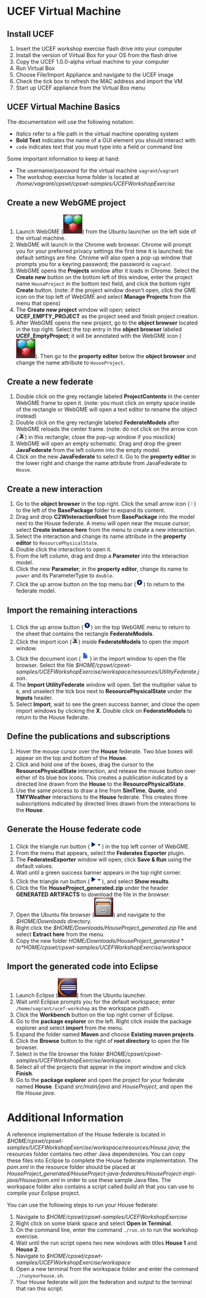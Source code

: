 # UCEF Virtual Machine
## Install UCEF

1. Insert the UCEF workshop exercise flash drive into your computer
1. Install the version of Virtual Box for your OS from the flash drive
1. Copy the UCEF 1.0.0-alpha virtual machine to your computer
1. Run Virtual Box 
1. Choose File/Import Appliance and navigate to the UCEF image
1. Check the tick box to refresh the MAC address and import the VM
1. Start up UCEF appliance from the Virtual Box menu

## UCEF Virtual Machine Basics

The documentation will use the following notation:

- *Italics* refer to a file path in the virtual machine operating system
- **Bold Text** indicates the name of a GUI element you should interact with
- `code` indicates text that you must type into a field or command line

Some important information to keep at hand:

- The username/password for the virtual machine `vagrant`/`vagrant`
- The workshop exercise home folder is located at */home/vagrant/cpswt/cpswt-samples/UCEFWorkshopExercise*

## Create a new WebGME project

1. Launch WebGME (![WebGME Icon](images/webgme-icon.png)) from the Ubuntu launcher on the left side of the virtual machine.
1. WebGME will launch in the Chrome web browser. Chrome will prompt you for your preferred privacy settings the first time it is launched; the default settings are fine. Chrome will also open a pop-up window that prompts you for a keyring password; the password is `vagrant`.
1. WebGME opens the **Projects** window after it loads in Chrome. Select the **Create new** button on the bottom left of this window, enter the project name `HouseProject` in the bottom text field, and click the bottom right **Create** button. (note: if the project window doesn't open, click the GME icon on the top left of WebGME and select **Manage Projects** from the menu that opens)
1. The **Create new project** window will open; select **UCEF\_EMPTY\_PROJECT** as the project seed and finish project creation.
1. After WebGME opens the new project, go to the **object browser** located in the top right. Select the top entry in the **object browser** labeled **UCEF\_EmptyProject**; it will be annotated with the WebGME icon (![WebGME Icon](images/webgme-icon.png)). Then go to the **property editor** below the **object browser** and change the name attribute to `HouseProject`.

## Create a new federate

1. Double click on the grey rectangle labeled **ProjectContents** in the center WebGME frame to open it. (note: you must click on empty space inside of the rectangle or WebGME will open a text editor to rename the object instead)
1. Double click on the grey rectangle labeled **FederateModels** after WebGME reloads the center frame. (note: do not click on the arrow icon (![Import Icon](images/import-icon.png)) in this rectangle; close the pop-up window if you misclick)
1. WebGME will open an empty schematic. Drag and drop the green **JavaFederate** from the left column into the empty model.
1. Click on the new **JavaFederate** to select it. Go to the **property editor** in the lower right and change the name attribute from JavaFederate to `House`.

## Create a new interaction

1. Go to the **object browser** in the top right. Click the small arrow icon (![Expand Icon](images/expand-icon.png)) to the left of the **BasePackage** folder to expand its content.
1. Drag and drop **C2WInteractionRoot** from **BasePackage** into the model next to the House federate. A menu will open near the mouse cursor; select **Create instance here** from the menu to create a new interaction.
1. Select the interaction and change its name attribute in the **property editor** to `ResourcePhysicalState`.
1. Double click the interaction to open it.
1. From the left column, drag and drop a **Parameter** into the interaction model.
1. Click the new **Parameter**; in the **property editor**, change its name to `power` and its ParameterType to `double`.
1. Click the up arrow button on the top menu bar (![Go to parent](images/parent-icon.png)) to return to the federate model.

## Import the remaining interactions

1. Click the up arrow button (![Go to parent](images/parent-icon.png)) on the top WebGME menu to return to the sheet that contains the rectangle **FederateModels**.
1. Click the import icon (![Import Icon](images/import-icon.png)) inside **FederateModels** to open the import window.
1. Click the document icon (![Document Icon](images/document-icon.png)) in the import window to open the file browser. Select the file *$HOME/cpswt/cpswt-samples/UCEFWorkshopExercise/workspace/resources/UtilityFederate.json*.
1. The **Import UtilityFederate** window will open. Set the multiplier value to `0`, and unselect the tick box next to **ResourcePhysicalState** under the **Inputs** header.
1. Select **Import**, wait to see the green success banner, and close the open import windows by clicking the **X**. Double click on **FederateModels** to return to the House federate.

## Define the publications and subscriptions

1. Hover the mouse cursor over the **House** federate. Two blue boxes will appear on the top and bottom of the **House**.
1. Click and hold one of the boxes, drag the cursor to the  **ResourcePhysicalState** interaction, and release the mouse button over either of its blue box icons. This creates a publication indicated by a directed line drawn from the **House** to the **ResourcePhysicalState**.
1. Use the same process to draw a line from **SimTime**, **Quote**, and **TMYWeather** interactions to the **House** federate. This creates three subscriptions indicated by directed lines drawn from the interactions to the **House**.

## Generate the House federate code

1. Click the triangle run button (![Execute button](images/run-icon.png)) in the top left corner of WebGME.
1. From the menu that appears, select the **Federates Exporter** plugin.
1. The **FederatesExporter** window will open; click **Save & Run** using the default values.
1. Wait until a green success banner appears in the top right corner.
1. Click the triangle run button (![Execute button](images/run-icon.png)), and select **Show results**.
1. Click the file **HouseProject\_generated.zip** under the header **GENERATED ARTIFACTS** to download the file in the browser.
1. Open the Ubuntu file browser (![File browser](images/explorer-icon.png)) and navigate to the *$HOME/Downloads* directory.
1. Right click the *$HOME/Downloads/HouseProject\_generated.zip* file and select **Extract here** from the menu.
1. Copy the new folder *$HOME/Downloads/HouseProject\_generated* to *$HOME/cpswt/cpswt-samples/UCEFWorkshopExercise/workspace*

## Import the generated code into Eclipse

1. Launch Eclipse (![Eclipse icon](images/eclipse-icon.png)) from the Ubuntu launcher.
1. Wait until Eclipse prompts you for the default workspace; enter `/home/vagrant/ucef-workshop` as the workspace path.
1. Click the **Workbench** button on the top right corner of Eclipse.
1. Go to the **package explorer** on the left. Right click inside the package explorer and select **import** from the menu.
1. Expand the folder named **Maven** and choose **Existing maven projects**.
1. Click the **Browse** button to the right of **root directory** to open the file browser.
1. Select in the file browser the folder *$HOME/cpswt/cpswt-samples/UCEFWorkshopExercise/workspace*.
1. Select all of the projects that appear in the import window and click **Finish**.
1. Go to the **package explorer** and open the project for your federate named **House**. Expand *src/main/java* and *HouseProject*, and open the file *House.java*.

# Additional Information

A reference implementation of the House federate is located in *$HOME/cpswt/cpswt-samples/UCEFWorkshopExercise/workspace/resources/House.java*; the resources folder contains two other Java dependencies. You can copy these files into Eclipse to complete the House federate implementation. The *pom.xml* in the resource folder should be placed at *HouseProject_generated/HouseProject-java-federates/HouseProject-impl-java/House/pom.xml* in order to use these sample Java files. The workspace folder also contains a script called *build.sh* that you can use to compile your Eclipse project.

You can use the following steps to run your House federate:

1. Navigate to *$HOME/cpswt/cpswt-samples/UCEFWorkshopExercise*
1. Right click on some blank space and select **Open in Terminal**.
1. On the command line, enter the command `./run.sh` to run the workshop exercise.
1. Wait until the run script opens two new windows with titles **House 1** and **House 2**.
1. Navigate to *$HOME/cpswt/cpswt-samples/UCEFWorkshopExercise/workspace*
1. Open a new terminal from the workspace folder and enter the command `./runyourhouse.sh`.
1. Your House federate will join the federation and output to the terminal that ran this script.
